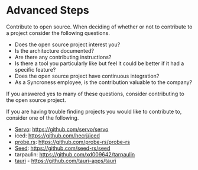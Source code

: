 # Advanced Steps
Contribute to open source. When deciding of whether or not to contribute to a project consider the following questions.

- Does the open source project interest you?
- Is the architecture documented?
- Are there any contributing instructions?
- Is there a tool you particularly like but feel it could be better if it had a specific feature?
- Does the open source project have continuous integration?
- As a Syncroness employee, is the contribution valuable to the company?

If you answered yes to many of these questions, consider contributing to the open source project.

If you are having trouble finding projects you would like to contribute to, consider one of the following.
- [Servo](https://servo.org/): <https://github.com/servo/servo>
- iced: <https://github.com/hecrj/iced>
- [probe.rs](https://probe.rs/): <https://github.com/probe-rs/probe-rs>
- [Seed](https://seed-rs.org/): <https://github.com/seed-rs/seed>
- tarpaulin: <https://github.com/xd009642/tarpaulin>
- [tauri](https://tauri.studio/en/) - <https://github.com/tauri-apps/tauri>